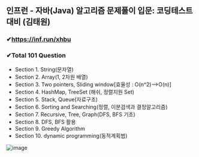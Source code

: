 ## 인프런 - 자바(Java) 알고리즘 문제풀이 입문: 코딩테스트 대비 (김태원)
### ✔https://inf.run/xhbu
### ✔Total 101 Question

- Section 1. String(문자열)
- Section 2. Array(1, 2차원 배열)
- Section 3. Two pointers, Sliding window[효율성 : O(n^2)-->O(n)]
- Section 4. HashMap, TreeSet (해쉬, 정렬지원 Set)
- Section 5. Stack, Queue(자료구조)
- Section 6. Sorting and Searching(정렬, 이분검색과 결정알고리즘)
- Section 7. Recursive, Tree, Graph(DFS, BFS 기초)
- Section 8. DFS, BFS 활용
- Section 9. Greedy Algorithm
- Section 10. dynamic programming(동적계획법)


![image](https://user-images.githubusercontent.com/96504592/204139794-cf3d80ca-1943-46e1-aac7-636d63cb90d5.png)

